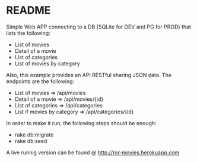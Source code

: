 # README

Simple Web APP connecting to a DB (SQLite for DEV and PG for PROD) that lists the following:

- List of movies
- Detail of a movie
- List of categories
- List of movies by category

Also, this example provides an API RESTful sharing JSON data. The endpoints are the following:

- List of movies => /api/movies
- Detail of a movie => /api/movies/{id}
- List of categories => /api/categories
- List if movies by category => /api/categories/{id}

In order to make it run, the following steps should be enough:

- rake db:migrate
- rake db:seed

A live runnig version can be found @ http://ror-movies.herokuapp.com
